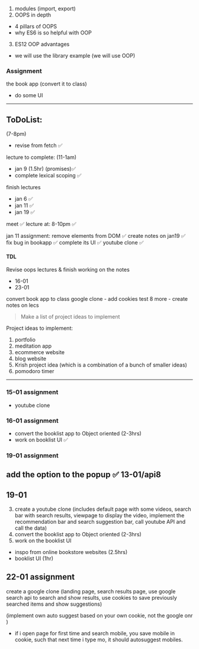 1. modules (import, export)
2. OOPS in depth 
- 4 pillars of OOPS 
- why ES6 is so helpful with OOP
3. ES12 OOP advantages

- we will use the library example (we will use OOP)
### Assignment 
the book app 
(convert it to class)
- do some UI 


------
## ToDoList:
(7-8pm)
- revise from fetch ✅

lecture to complete: (11-1am)
- jan 9 (1.5hr)  (promises)✅
- complete lexical scoping ✅


finish lectures
- jan 6  ✅
- jan 11 ✅
- jan 19 ✅

meet               ✅
lecture at: 8-10pm ✅


jan 11 assignment: remove elements from DOM ✅
create notes on jan19                       ✅
fix bug in bookapp                          ✅
complete its UI                             ✅
youtube clone                               ✅



#### TDL 
Revise oops lectures & finish working on the notes 
- 16-01 
- 23-01

convert book app to class 
google clone - add cookies 
test 
8 more - create notes on lecs 
> Make a list of project ideas to implement 


















Project ideas to implement:
1. portfolio 
2. meditation app 
3. ecommerce website 
4. blog website 
5. Krish project idea (which is a combination of a bunch of smaller ideas)
6. pomodoro timer 

-----
### 15-01 assignment 
- youtube clone 
### 16-01 assignment 
- convert the booklist app to Object oriented (2-3hrs)
- work on booklist UI       ✅
### 19-01 assignment
add the option to the popup ✅ 13-01/api8
-----

## 19-01 
3. create a youtube clone (includes default page with some videos, search bar with search results, viewpage to display the video, implement the recommendation bar and search suggestion bar, call youtube API and call the data) 
4. convert the booklist app to Object oriented (2-3hrs)
5. work on the booklist UI 
- inspo from online bookstore websites (2.5hrs)
- booklist UI (1hr)


## 22-01 assignment 
create a google clone (landing page, search results page, use google search api to search and show results, use cookies to save previously searched items and show suggestions)

(implement own auto suggest based on your own cookie, not the google onr )
- if i open page for first time and search mobile, you save mobile in cookie, such that next time i type mo, it should autosuggest mobiles. 


